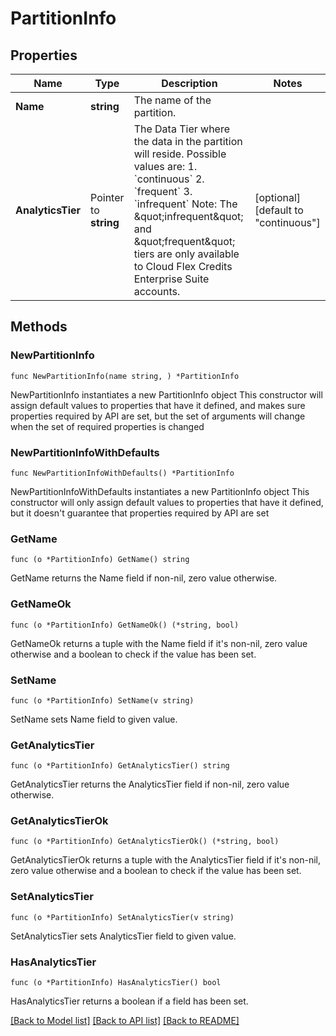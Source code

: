 # PartitionInfo

## Properties

Name | Type | Description | Notes
------------ | ------------- | ------------- | -------------
**Name** | **string** | The name of the partition. | 
**AnalyticsTier** | Pointer to **string** | The Data Tier where the data in the partition will reside. Possible values are:               1. &#x60;continuous&#x60;               2. &#x60;frequent&#x60;               3. &#x60;infrequent&#x60; Note: The \&quot;infrequent\&quot; and \&quot;frequent\&quot; tiers are only available to Cloud Flex Credits Enterprise Suite accounts. | [optional] [default to "continuous"]

## Methods

### NewPartitionInfo

`func NewPartitionInfo(name string, ) *PartitionInfo`

NewPartitionInfo instantiates a new PartitionInfo object
This constructor will assign default values to properties that have it defined,
and makes sure properties required by API are set, but the set of arguments
will change when the set of required properties is changed

### NewPartitionInfoWithDefaults

`func NewPartitionInfoWithDefaults() *PartitionInfo`

NewPartitionInfoWithDefaults instantiates a new PartitionInfo object
This constructor will only assign default values to properties that have it defined,
but it doesn't guarantee that properties required by API are set

### GetName

`func (o *PartitionInfo) GetName() string`

GetName returns the Name field if non-nil, zero value otherwise.

### GetNameOk

`func (o *PartitionInfo) GetNameOk() (*string, bool)`

GetNameOk returns a tuple with the Name field if it's non-nil, zero value otherwise
and a boolean to check if the value has been set.

### SetName

`func (o *PartitionInfo) SetName(v string)`

SetName sets Name field to given value.


### GetAnalyticsTier

`func (o *PartitionInfo) GetAnalyticsTier() string`

GetAnalyticsTier returns the AnalyticsTier field if non-nil, zero value otherwise.

### GetAnalyticsTierOk

`func (o *PartitionInfo) GetAnalyticsTierOk() (*string, bool)`

GetAnalyticsTierOk returns a tuple with the AnalyticsTier field if it's non-nil, zero value otherwise
and a boolean to check if the value has been set.

### SetAnalyticsTier

`func (o *PartitionInfo) SetAnalyticsTier(v string)`

SetAnalyticsTier sets AnalyticsTier field to given value.

### HasAnalyticsTier

`func (o *PartitionInfo) HasAnalyticsTier() bool`

HasAnalyticsTier returns a boolean if a field has been set.


[[Back to Model list]](../README.md#documentation-for-models) [[Back to API list]](../README.md#documentation-for-api-endpoints) [[Back to README]](../README.md)


